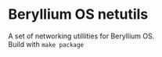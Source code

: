 # Beryllium OS netutils
A set of networking utillities for Beryllium OS.
<br />
Build with <code>make package</code>
